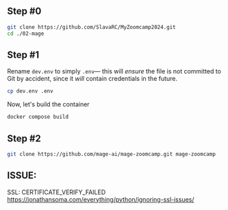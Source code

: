 ## Step #0
```bash
git clone https://github.com/SlavaRC/MyZoomcamp2024.git
cd ./02-mage
```


## Step #1 
Rename `dev.env` to simply `.env`— this will _ensure_ the file is not committed to Git by accident, since it _will_ contain credentials in the future.
```bash
cp dev.env .env
```



Now, let's build the container

```bash
docker compose build
```

## Step #2
```bash
git clone https://github.com/mage-ai/mage-zoomcamp.git mage-zoomcamp
```


## ISSUE: 

SSL: CERTIFICATE_VERIFY_FAILED
https://jonathansoma.com/everything/python/ignoring-ssl-issues/ 